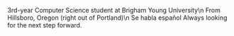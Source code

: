 3rd-year Computer Science student at Brigham Young University\n
From Hillsboro, Oregon (right out of Portland)\n
Se habla español
Always looking for the next step forward.
